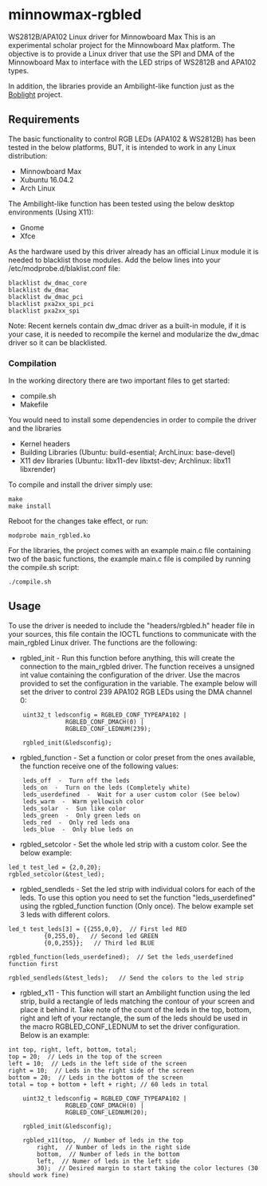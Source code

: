 # minnowmax-rgbled
WS2812B/APA102 Linux driver for Minnowboard Max
This is an experimental scholar project for the Minnowboard Max platform. The objective is to provide a Linux driver that use the SPI and DMA of the Minnowboard Max to interface with the LED strips of WS2812B and APA102 types. 

In addition, the libraries provide an Ambilight-like function just as the [Boblight](https://www.tweaking4all.com/home-theatre/xbmc/xbmc-boblight-openelec-ws2811-ws2812/) project.

## Requirements
The basic functionality to control RGB LEDs (APA102 & WS2812B) has been tested in the below platforms, BUT, it is intended to work in any Linux distribution:
* Minnowboard Max
* Xubuntu 16.04.2
* Arch Linux

The Ambilight-like function has been tested using the below desktop environments (Using X11):
* Gnome
* Xfce

As the hardware used by this driver already has an official Linux module it is needed to blacklist those modules. Add the below lines into your /etc/modprobe.d/blaklist.conf file:
```
blacklist dw_dmac_core
blacklist dw_dmac
blacklist dw_dmac_pci
blacklist pxa2xx_spi_pci
blacklist pxa2xx_spi
```
Note: Recent kernels contain dw_dmac driver as a built-in module, if it is your case, it is needed to recompile the kernel and modularize the dw_dmac driver so it can be blacklisted.
### Compilation
In the working directory there are two important files to get started:
* compile.sh
* Makefile

You would need to install some dependencies in order to compile the driver and the libraries
* Kernel headers
* Building Libraries (Ubuntu: build-esential; ArchLinux: base-devel)
* X11 dev libraries (Ubuntu: libx11-dev libxtst-dev; Archlinux: libx11 libxrender)

To compile and install the driver simply use:
```
make
make install
```
Reboot for the changes take effect, or run:
```
modprobe main_rgbled.ko
```

For the libraries, the project comes with an example main.c file containing two of the basic functions, the example main.c file is compiled by running the compile.sh script:
```
./compile.sh
```


## Usage
To use the driver is needed to include the "headers/rgbled.h" header file in your sources, this file contain the IOCTL functions to communicate with the main_rgbled Linux driver. The functions are the following:
* rgbled_init - Run this function before anything, this will create the connection to the main_rgbled driver. The function receives a unsigned int value containing the configuration of the driver. Use the macros provided to set the configuration in the variable. The example below will set the driver to control 239 APA102 RGB LEDs using the DMA channel 0:
```
	uint32_t ledsconfig = RGBLED_CONF_TYPEAPA102 | 
				RGBLED_CONF_DMACH(0) | 
				RGBLED_CONF_LEDNUM(239);

	rgbled_init(&ledsconfig);
  ```
* rgbled_function - Set a function or color preset from the ones available, the function receive one of the following values:
```
	leds_off  -  Turn off the leds
	leds_on  -  Turn on the leds (Completely white)
	leds_userdefined  -  Wait for a user custom color (See below)
	leds_warm  -  Warm yellowish color
	leds_solar  -  Sun like color
	leds_green  -  Only green leds on
	leds_red  -  Only red leds ona
	leds_blue  -  Only blue leds on
  ```
  * rgbled_setcolor - Set the whole led strip with a custom color. See the below example:
  ```
  led_t test_led = {2,0,20};
  rgbled_setcolor(&test_led);
  ```
  * rgbled_sendleds - Set the led strip with individual colors for each of the leds. To use this option you need to set the function "leds_userdefined" using the rgbled_function function (Only once). The below example set 3 leds with different colors.
  ```
  led_t test_leds[3] = {{255,0,0},  // First led RED
  			{0,255,0},   // Second led GREEN
			{0,0,255}};   // Third led BLUE
  
  rgbled_function(leds_userdefined);  // Set the leds_userdefined function first
  
  rgbled_sendleds(&test_leds);   // Send the colors to the led strip
  ```
* rgbled_x11 - This function will start an Ambilight function using the led strip, build a rectangle of leds matching the contour of your screen and place it behind it. Take note of the count of the leds in the top, bottom, right and left of your rectangle, the sum of the leds should be used in the macro RGBLED_CONF_LEDNUM to set the driver configuration. Below is an example:
```
int top, right, left, bottom, total;
top = 20;  // Leds in the top of the screen
left = 10;  // Leds in the left side of the screen
right = 10;  // Leds in the right side of the screen
bottom = 20;  // Leds in the bottom of the screen
total = top + bottom + left + right; // 60 leds in total

	uint32_t ledsconfig = RGBLED_CONF_TYPEAPA102 | 
				RGBLED_CONF_DMACH(0) | 
				RGBLED_CONF_LEDNUM(20);

	rgbled_init(&ledsconfig);
	
	rgbled_x11(top,  // Number of leds in the top
		right,  // Number of leds in the right side
		bottom,  // Number of leds in the bottom
		left,  // Numer of leds in the left side
		30);  // Desired margin to start taking the color lectures (30 should work fine)
```
